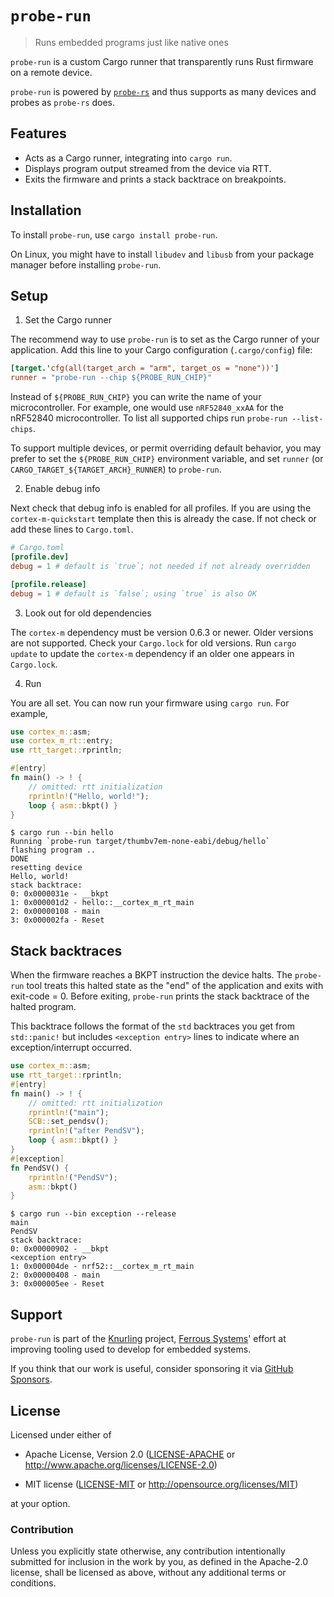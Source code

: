 # `probe-run`

> Runs embedded programs just like native ones

`probe-run` is a custom Cargo runner that transparently runs Rust firmware on a
remote device.

`probe-run` is powered by [`probe-rs`] and thus supports as many devices and probes as
`probe-rs` does.

[`probe-rs`]: https://probe.rs/

## Features

* Acts as a Cargo runner, integrating into `cargo run`.
* Displays program output streamed from the device via RTT.
* Exits the firmware and prints a stack backtrace on breakpoints.

## Installation

To install `probe-run`, use `cargo install probe-run`.

On Linux, you might have to install `libudev` and `libusb` from your package
manager before installing `probe-run`.

## Setup

1. Set the Cargo runner

The recommend way to use `probe-run` is to set as the Cargo runner of your application.
Add this line to your Cargo configuration (`.cargo/config`) file:


``` toml
[target.'cfg(all(target_arch = "arm", target_os = "none"))']
runner = "probe-run --chip ${PROBE_RUN_CHIP}"
```

Instead of `${PROBE_RUN_CHIP}` you can write the name of your microcontroller.
For example, one would use `nRF52840_xxAA` for the nRF52840 microcontroller.
To list all supported chips run `probe-run --list-chips`.

To support multiple devices, or permit overriding default behavior, you may prefer to set the
`${PROBE_RUN_CHIP}` environment variable, and set `runner` (or
`CARGO_TARGET_${TARGET_ARCH}_RUNNER`) to `probe-run`.

2. Enable debug info

Next check that debug info is enabled for all profiles.
If you are using the `cortex-m-quickstart` template then this is already the case.
If not check or add these lines to `Cargo.toml`.

``` toml
# Cargo.toml
[profile.dev]
debug = 1 # default is `true`; not needed if not already overridden

[profile.release]
debug = 1 # default is `false`; using `true` is also OK
```

3. Look out for old dependencies

The `cortex-m` dependency must be version 0.6.3 or newer.
Older versions are not supported.
Check your `Cargo.lock` for old versions.
Run `cargo update` to update the `cortex-m` dependency if an older one appears in `Cargo.lock`.

4. Run

You are all set.
You can now run your firmware using `cargo run`.
For example,

``` rust
use cortex_m::asm;
use cortex_m_rt::entry;
use rtt_target::rprintln;

#[entry]
fn main() -> ! {
    // omitted: rtt initialization
    rprintln!("Hello, world!");
    loop { asm::bkpt() }
}
```

``` console
$ cargo run --bin hello
Running `probe-run target/thumbv7em-none-eabi/debug/hello`
flashing program ..
DONE
resetting device
Hello, world!
stack backtrace:
0: 0x0000031e - __bkpt
1: 0x000001d2 - hello::__cortex_m_rt_main
2: 0x00000108 - main
3: 0x000002fa - Reset
```

## Stack backtraces

When the firmware reaches a BKPT instruction the device halts. The `probe-run` tool treats this
halted state as the "end" of the application and exits with exit-code = 0. Before exiting,
`probe-run` prints the stack backtrace of the halted program.

This backtrace follows the format of the `std` backtraces you get from `std::panic!` but includes
`<exception entry>` lines to indicate where an exception/interrupt occurred.

``` rust
use cortex_m::asm;
use rtt_target::rprintln;
#[entry]
fn main() -> ! {
    // omitted: rtt initialization
    rprintln!("main");
    SCB::set_pendsv();
    rprintln!("after PendSV");
    loop { asm::bkpt() }
}
#[exception]
fn PendSV() {
    rprintln!("PendSV");
    asm::bkpt()
}
```

``` console
$ cargo run --bin exception --release
main
PendSV
stack backtrace:
0: 0x00000902 - __bkpt
<exception entry>
1: 0x000004de - nrf52::__cortex_m_rt_main
2: 0x00000408 - main
3: 0x000005ee - Reset
```


## Support

`probe-run` is part of the [Knurling] project, [Ferrous Systems]' effort at
improving tooling used to develop for embedded systems.

If you think that our work is useful, consider sponsoring it via [GitHub
Sponsors].

## License

Licensed under either of

- Apache License, Version 2.0 ([LICENSE-APACHE](LICENSE-APACHE) or
  http://www.apache.org/licenses/LICENSE-2.0)

- MIT license ([LICENSE-MIT](LICENSE-MIT) or http://opensource.org/licenses/MIT)

at your option.

### Contribution

Unless you explicitly state otherwise, any contribution intentionally submitted
for inclusion in the work by you, as defined in the Apache-2.0 license, shall be
licensed as above, without any additional terms or conditions.

[Knurling]: https://github.com/knurling-rs/meta
[Ferrous Systems]: https://ferrous-systems.com/
[GitHub Sponsors]: https://github.com/sponsors/knurling-rs
